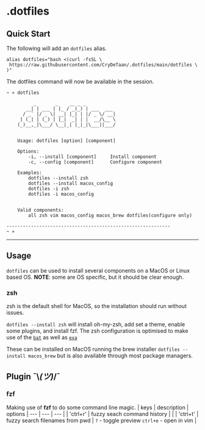 # .dotfiles

## Quick Start
The following will add an `dotfiles` alias.

```
alias dotfiles="bash <(curl -fsSL \
 https://raw.githubusercontent.com/CryDeTaan/.dotfiles/main/dotfiles \
)"
```

The dotfiles command will now be available in the session.

```
~ » dotfiles

          _       _    __ _ _
       __| | ___ | |_ / _(_) | ___  ___
      / _` |/ _ \| __| |_| | |/ _ \/ __|
     | (_| | (_) | |_|  _| | |  __/\__ \
    (_)__,_|\___/ \__|_| |_|_|\___||___/


    Usage: dotfiles [option] [component]

    Options:
        -i, --install [component]     Install component
        -c, --config [component]      Configure component

    Examples:
        dotfiles --install zsh
        dotfiles --install macos_config
        dotfiles -i zsh
        dotfiles -i macos_config


    Valid components:
        all zsh vim macos_config macos_brew dotfiles(configure only)

------------------------------------------------------------
~ »
```

---

## Usage

`dotfiles` can be used to install several components on a MacOS or Linux based
OS. **NOTE**: some are OS specific, but it should be clear enough.

### zsh

zsh is the default shell for MacOS, so the installation should run without
issues.

`dotfiles --install zsh` will install oh-my-zsh, add set a theme, enable some
plugins, and install fzf. The zsh configuration is optimised to make use of the
[`bat`](https://github.com/sharkdp/bat) as well as
[`exa`](https://github.com/ogham/exa)

These can be installed on MacOS running the brew installer `dotfiles --install
macos_brew` but is also available through most package managers.

## Plugin ¯\\_(ツ)_/¯

### fzf
Making use of **fzf** to do some command line magic.
| keys | description | options
| --- | --- | --- |
| 'ctrl+r' | fuzzy seach command history | |
| 'ctrl+t' | fuzzy search filenames from pwd | `?` - toggle preview `ctrl+e` - open in vim |

